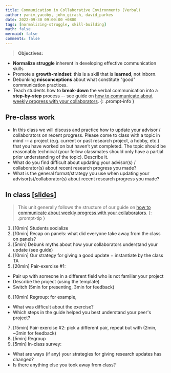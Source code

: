 ```yaml
---
title: Communication in Collaborative Environments (Verbal)
author: yaniv_yacoby, john_girash, david_parkes
date: 2022-09-30 09:00:00 +0800
tags: [normalizing-struggle, skill-building]
math: false
mermaid: false
comments: false
---
```


> **Objectives:**
* **Normalize struggle** inherent in developing effective communication skills
* Promote a **growth-mindset**: this is a skill that is **learned**, not inborn.
* Debunking **misconceptions** about what constitute "good" communication practices. 
* Teach students how to **break-down** the verbal communication into a **step-by-step** process -- see guide on [how to communicate about weekly progress with your collaborators](https://yanivyacoby.github.io/harvard-cs290/materials/communication-in-collaborative-environments).
{: .prompt-info }


## Pre-class work
* In this class we will discuss and practice how to update your advisor / collaborators on recent progress. Please come to class with a topic in mind -- a project (e.g. current or past research project, a hobby, etc.) that you have worked on but haven’t yet completed. The topic should be reasonably technical (your fellow classmates should only have a partial prior understanding of the topic). Describe it.
* What do you find difficult about updating your advisor(s) / collaborator(s) about recent research progress you made?
* What is the general format/strategy you use when updating your advisor(s)/collaborator(s) about recent research progress you made?


## In class \[[slides](https://docs.google.com/presentation/d/1o7C26CdeZwkIwqK7Rvohzng9C2OHFCW8acZTPoXMIwY/edit?usp=sharing)\]
> This unit generally follows the structure of our guide on [how to communicate about weekly progress with your collaborators](https://yanivyacoby.github.io/harvard-cs290/materials/communication-in-collaborative-environments).
{: .prompt-tip }
1. [10min] Students socialize
2. [10min] Recap on panels: what did everyone take away from the class on panels?
3. [5min] Debunk myths about how your collaborators understand your update (see guide)
4. [10min] Our strategy for giving a good update + instantiate by the class TA
5. [20min] Pair-exercise #1:
  * Pair up with someone in a different field who is not familiar your project
  * Describe the project (using the template)
  * Switch (5min for presenting, 3min for feedback)
6. [10min] Regroup: for example,
  * What was difficult about the exercise?
  * Which steps in the guide helped you best understand your peer's project?
7. [15min] Pair-exercise #2: pick a different pair, repeat but with (2min, ~3min for feedback)
8. [5min] Regroup
9. [5min] In-class survey:
  * What are ways (if any) your strategies for giving research updates has changed?
  * Is there anything else you took away from class?


